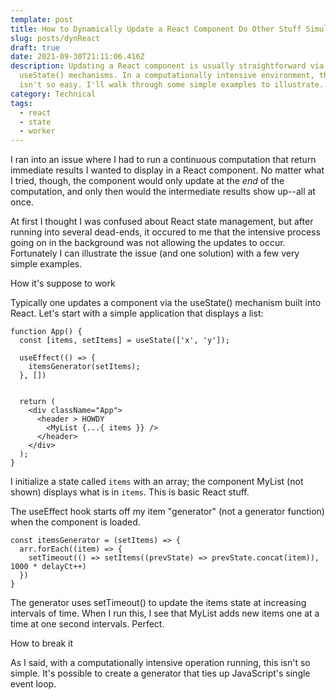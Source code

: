 ```yaml
---
template: post
title: How to Dynamically Update a React Component Do Other Stuff Simultaneously
slug: posts/dynReact
draft: true
date: 2021-09-30T21:11:06.416Z
description: Updating a React component is usually straightforward via
  useState() mechanisms. In a computationally intensive environment, though, it
  isn't so easy. I'll walk through some simple examples to illustrate.
category: Technical
tags:
  - react
  - state
  - worker
---
```

I ran into an issue where I had to run a continuous computation that return immediate results I wanted to display in a React component. No matter what I tried, though, the component would only update at the *end* of the computation, and only then would the intermediate results show up--all at once.

At first I thought I was confused about React state management, but after running into several dead-ends, it occured to me that the intensive process going on in the background was not allowing the updates to occur. Fortunately I can illustrate the issue (and one solution) with a few very simple examples.

How it's suppose to work

Typically one updates a component via the useState() mechanism built into React. Let's start with a simple application that displays a list:



```
function App() {
  const [items, setItems] = useState(['x', 'y']);

  useEffect(() => {
    itemsGenerator(setItems);
  }, [])


  return (
    <div className="App">
      <header > HOWDY
        <MyList {...{ items }} />
      </header>
    </div>
  );
}
```

I initialize a state called `items` with an array; the component MyList (not shown) displays what is in `items`. This is basic React stuff.

The useEffect hook starts off my item "generator" (not a generator function) when the component is loaded. 

```
const itemsGenerator = (setItems) => {
  arr.forEach((item) => {
    setTimeout(() => setItems((prevState) => prevState.concat(item)), 1000 * delayCt++)
  })
}
```

The generator uses setTimeout() to update the items state at increasing intervals of time. When I run this, I see that MyList adds new items one at a time at one second intervals. Perfect.

How to break it

As I said, with a computationally intensive operation running, this isn't so simple. It's possible to create a generator that ties up JavaScript's single event loop.